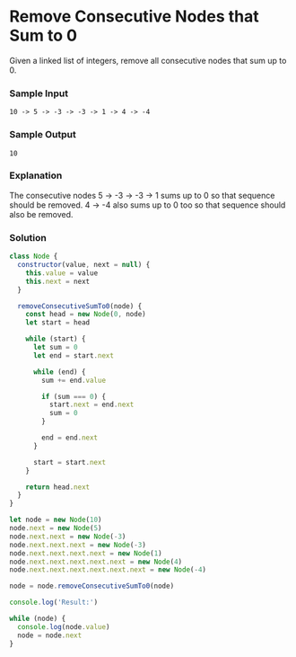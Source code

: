 # Remove Consecutive Nodes that Sum to 0

Given a linked list of integers, remove all consecutive nodes that sum up to 0.

### Sample Input
```
10 -> 5 -> -3 -> -3 -> 1 -> 4 -> -4
```
### Sample Output
```
10
```
### Explanation
The consecutive nodes 5 -> -3 -> -3 -> 1 sums up to 0 so that sequence should be removed. 4 -> -4 also sums up to 0 too so that sequence should also be removed.

### Solution
```js
class Node {
  constructor(value, next = null) {
    this.value = value
    this.next = next
  }

  removeConsecutiveSumTo0(node) {
    const head = new Node(0, node)
    let start = head

    while (start) {
      let sum = 0
      let end = start.next

      while (end) {
        sum += end.value

        if (sum === 0) {
          start.next = end.next
          sum = 0
        }

        end = end.next
      }

      start = start.next
    }

    return head.next
  }
}

let node = new Node(10)
node.next = new Node(5)
node.next.next = new Node(-3)
node.next.next.next = new Node(-3)
node.next.next.next.next = new Node(1)
node.next.next.next.next.next = new Node(4)
node.next.next.next.next.next.next = new Node(-4)

node = node.removeConsecutiveSumTo0(node)

console.log('Result:')

while (node) {
  console.log(node.value)
  node = node.next
}
```
